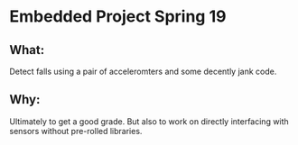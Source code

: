 # Embedded Project Spring 19

## What:
Detect falls using a pair of acceleromters and some decently jank code.

## Why:
Ultimately to get a good grade.
But also to work on directly interfacing with sensors without pre-rolled libraries.
